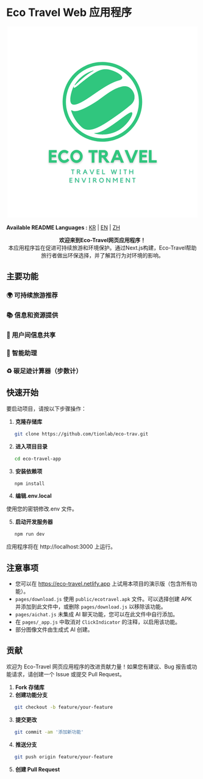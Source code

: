 # Eco Travel Web 应用程序

<p align="center">
  <img src="./public/logo.png" alt="Logo" />
</p>

<p align="left">
  <strong>Available README Languages :</strong>
  <a href="./README.md">KR</a> | <a href="./README_EN.md">EN</a> | <a href="./README_ZH.md">ZH</a>
</p>
<p align="center">
  <strong>欢迎来到Eco-Travel网页应用程序！</strong><br>
  本应用程序旨在促进可持续旅游和环境保护。通过Next.js构建，Eco-Travel帮助旅行者做出环保选择，并了解其行为对环境的影响。
</p>

## 主要功能

### 🌍 可持续旅游推荐

### 📚 信息和资源提供

### 💬 用户间信息共享

### 🧠 智能助理

### ♻️ 碳足迹计算器（步数计）

## 快速开始

要启动项目，请按以下步骤操作：

1. **克隆存储库**

```bash
   git clone https://github.com/tionlab/eco-trav.git
```

2. **进入项目目录**

```bash
   cd eco-travel-app
```

3. **安装依赖项**

```bash
   npm install
```

4. **编辑.env.local**

使用您的密钥修改.env 文件。

5. **启动开发服务器**

```bash
   npm run dev
```

应用程序将在 http://localhost:3000 上运行。

## 注意事项

-   您可以在 https://eco-travel.netlify.app 上试用本项目的演示版（包含所有功能）。
-   `pages/download.js` 使用 `public/ecotravel.apk` 文件。可以选择创建 APK 并添加到此文件中，或删除 `pages/download.js` 以移除该功能。
-   `pages/aichat.js` 未集成 AI 聊天功能，您可以在此文件中自行添加。
-   在 `pages/_app.js` 中取消对 `ClickIndicator` 的注释，以启用该功能。
-   部分图像文件由生成式 AI 创建。

## 贡献

欢迎为 Eco-Travel 网页应用程序的改进贡献力量！如果您有建议、Bug 报告或功能请求，请创建一个 Issue 或提交 Pull Request。

1. **Fork 存储库**
2. **创建功能分支**

```bash
   git checkout -b feature/your-feature
```

3. **提交更改**

```bash
   git commit -am '添加新功能'
```

4. **推送分支**

```bash
   git push origin feature/your-feature
```

5. **创建 Pull Request**

